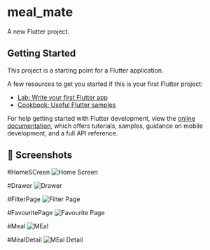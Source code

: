 # meal_mate

A new Flutter project.

## Getting Started

This project is a starting point for a Flutter application.

A few resources to get you started if this is your first Flutter project:

- [Lab: Write your first Flutter app](https://docs.flutter.dev/get-started/codelab)
- [Cookbook: Useful Flutter samples](https://docs.flutter.dev/cookbook)

For help getting started with Flutter development, view the
[online documentation](https://docs.flutter.dev/), which offers tutorials,
samples, guidance on mobile development, and a full API reference.


## 📱 Screenshots

#HomeSCreen
![Home Screen](E:\StudioProjects\meal_mate\assets\screenshots\homepage.png)

#Drawer
![Drawer](E:\StudioProjects\meal_mate\assets\screenshots\drawer.pn)

#FilterPage
![Filter Page](E:\StudioProjects\meal_mate\assets\screenshots\filterpage.png)

#FavouritePage
![Favourite Page](E:\StudioProjects\meal_mate\assets\screenshots\favouritepage.png)

#Meal
![MEal](E:\StudioProjects\meal_mate\assets\screenshots\meal.png)

#MealDetail
![MEal Detail](E:\StudioProjects\meal_mate\assets\screenshots\mealdetail.png)
